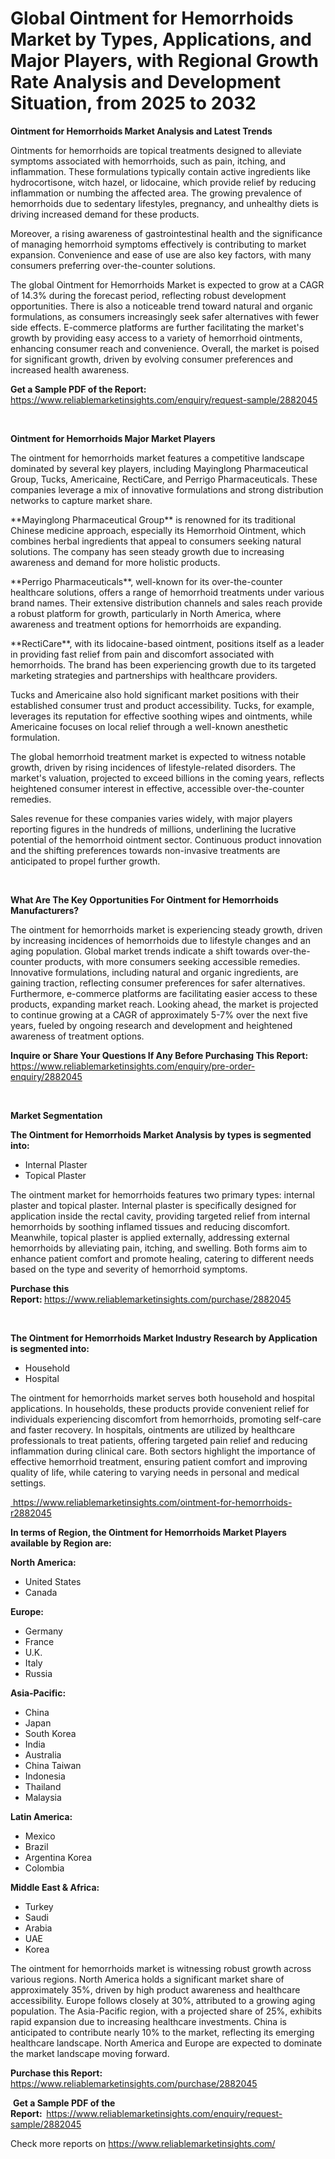 <p><h1>Global Ointment for Hemorrhoids Market by Types, Applications, and Major Players, with Regional Growth Rate Analysis and Development Situation, from 2025 to 2032</h1></p><p><strong>Ointment for Hemorrhoids Market Analysis and Latest Trends</strong></p>
<p><p>Ointments for hemorrhoids are topical treatments designed to alleviate symptoms associated with hemorrhoids, such as pain, itching, and inflammation. These formulations typically contain active ingredients like hydrocortisone, witch hazel, or lidocaine, which provide relief by reducing inflammation or numbing the affected area. The growing prevalence of hemorrhoids due to sedentary lifestyles, pregnancy, and unhealthy diets is driving increased demand for these products. </p><p>Moreover, a rising awareness of gastrointestinal health and the significance of managing hemorrhoid symptoms effectively is contributing to market expansion. Convenience and ease of use are also key factors, with many consumers preferring over-the-counter solutions. </p><p>The global Ointment for Hemorrhoids Market is expected to grow at a CAGR of 14.3% during the forecast period, reflecting robust development opportunities. There is also a noticeable trend toward natural and organic formulations, as consumers increasingly seek safer alternatives with fewer side effects. E-commerce platforms are further facilitating the market's growth by providing easy access to a variety of hemorrhoid ointments, enhancing consumer reach and convenience. Overall, the market is poised for significant growth, driven by evolving consumer preferences and increased health awareness.</p></p>
<p><strong>Get a Sample PDF of the Report:&nbsp;</strong> <a href="https://www.reliablemarketinsights.com/enquiry/request-sample/2882045?utm_campaign=2206&utm_medium=2&utm_source=Github&utm_content=ia&utm_term=12032025&utm_id=ointment-for-hemorrhoids">https://www.reliablemarketinsights.com/enquiry/request-sample/2882045</a></p>
<p>&nbsp;</p>
<p><strong>Ointment for Hemorrhoids Major Market Players</strong></p>
<p><p>The ointment for hemorrhoids market features a competitive landscape dominated by several key players, including Mayinglong Pharmaceutical Group, Tucks, Americaine, RectiCare, and Perrigo Pharmaceuticals. These companies leverage a mix of innovative formulations and strong distribution networks to capture market share.</p><p>**Mayinglong Pharmaceutical Group** is renowned for its traditional Chinese medicine approach, especially its Hemorrhoid Ointment, which combines herbal ingredients that appeal to consumers seeking natural solutions. The company has seen steady growth due to increasing awareness and demand for more holistic products. </p><p>**Perrigo Pharmaceuticals**, well-known for its over-the-counter healthcare solutions, offers a range of hemorrhoid treatments under various brand names. Their extensive distribution channels and sales reach provide a robust platform for growth, particularly in North America, where awareness and treatment options for hemorrhoids are expanding.</p><p>**RectiCare**, with its lidocaine-based ointment, positions itself as a leader in providing fast relief from pain and discomfort associated with hemorrhoids. The brand has been experiencing growth due to its targeted marketing strategies and partnerships with healthcare providers. </p><p>Tucks and Americaine also hold significant market positions with their established consumer trust and product accessibility. Tucks, for example, leverages its reputation for effective soothing wipes and ointments, while Americaine focuses on local relief through a well-known anesthetic formulation.</p><p>The global hemorrhoid treatment market is expected to witness notable growth, driven by rising incidences of lifestyle-related disorders. The market's valuation, projected to exceed billions in the coming years, reflects heightened consumer interest in effective, accessible over-the-counter remedies. </p><p>Sales revenue for these companies varies widely, with major players reporting figures in the hundreds of millions, underlining the lucrative potential of the hemorrhoid ointment sector. Continuous product innovation and the shifting preferences towards non-invasive treatments are anticipated to propel further growth.</p></p>
<p>&nbsp;</p>
<p><strong>What Are The Key Opportunities For Ointment for Hemorrhoids Manufacturers?</strong></p>
<p><p>The ointment for hemorrhoids market is experiencing steady growth, driven by increasing incidences of hemorrhoids due to lifestyle changes and an aging population. Global market trends indicate a shift towards over-the-counter products, with more consumers seeking accessible remedies. Innovative formulations, including natural and organic ingredients, are gaining traction, reflecting consumer preferences for safer alternatives. Furthermore, e-commerce platforms are facilitating easier access to these products, expanding market reach. Looking ahead, the market is projected to continue growing at a CAGR of approximately 5-7% over the next five years, fueled by ongoing research and development and heightened awareness of treatment options.</p></p>
<p><strong>Inquire or Share Your Questions If Any Before Purchasing This Report:</strong> <a href="https://www.reliablemarketinsights.com/enquiry/pre-order-enquiry/2882045?utm_campaign=2206&utm_medium=2&utm_source=Github&utm_content=ia&utm_term=12032025&utm_id=ointment-for-hemorrhoids">https://www.reliablemarketinsights.com/enquiry/pre-order-enquiry/2882045</a></p>
<p>&nbsp;</p>
<p><strong>Market Segmentation</strong></p>
<p><strong>The Ointment for Hemorrhoids Market Analysis by types is segmented into:</strong></p>
<p><ul><li>Internal Plaster</li><li>Topical Plaster</li></ul></p>
<p><p>The ointment market for hemorrhoids features two primary types: internal plaster and topical plaster. Internal plaster is specifically designed for application inside the rectal cavity, providing targeted relief from internal hemorrhoids by soothing inflamed tissues and reducing discomfort. Meanwhile, topical plaster is applied externally, addressing external hemorrhoids by alleviating pain, itching, and swelling. Both forms aim to enhance patient comfort and promote healing, catering to different needs based on the type and severity of hemorrhoid symptoms.</p></p>
<p><strong>Purchase this Report:&nbsp;</strong><a href="https://www.reliablemarketinsights.com/purchase/2882045?utm_campaign=2206&utm_medium=2&utm_source=Github&utm_content=ia&utm_term=12032025&utm_id=ointment-for-hemorrhoids">https://www.reliablemarketinsights.com/purchase/2882045</a></p>
<p>&nbsp;</p>
<p><strong>The Ointment for Hemorrhoids Market Industry Research by Application is segmented into:</strong></p>
<p><ul><li>Household</li><li>Hospital</li></ul></p>
<p><p>The ointment for hemorrhoids market serves both household and hospital applications. In households, these products provide convenient relief for individuals experiencing discomfort from hemorrhoids, promoting self-care and faster recovery. In hospitals, ointments are utilized by healthcare professionals to treat patients, offering targeted pain relief and reducing inflammation during clinical care. Both sectors highlight the importance of effective hemorrhoid treatment, ensuring patient comfort and improving quality of life, while catering to varying needs in personal and medical settings.</p></p>
<p><a href="https://www.reliablemarketinsights.com/ointment-for-hemorrhoids-r2882045?utm_campaign=2206&utm_medium=2&utm_source=Github&utm_content=ia&utm_term=12032025&utm_id=ointment-for-hemorrhoids">&nbsp;https://www.reliablemarketinsights.com/ointment-for-hemorrhoids-r2882045</a></p>
<p><strong>In terms of Region, the Ointment for Hemorrhoids Market Players available by Region are:</strong></p>
<p>
    <p> <strong> North America: </strong>
        <ul>
            <li>United States</li>
            <li>Canada</li>
        </ul>
        </p> 
    <p> <strong> Europe: </strong>
        <ul>
            <li>Germany</li>
            <li>France</li>
            <li>U.K.</li>
            <li>Italy</li>
            <li>Russia</li>
        </ul>
        </p> 
    <p> <strong> Asia-Pacific: </strong>
        <ul>
            <li>China</li>
            <li>Japan</li>
            <li>South Korea</li>
            <li>India</li>
            <li>Australia</li>
            <li>China Taiwan</li>
            <li>Indonesia</li>
            <li>Thailand</li>
            <li>Malaysia</li>
        </ul>
        </p> 
    <p> <strong> Latin America: </strong>
        <ul>
            <li>Mexico</li>
            <li>Brazil</li>
            <li>Argentina Korea</li>
            <li>Colombia</li>
        </ul>
        </p> 
    <p> <strong> Middle East & Africa: </strong>
        <ul>
            <li>Turkey</li>
            <li>Saudi</li>
            <li>Arabia</li>
            <li>UAE</li>
            <li>Korea</li>
        </ul>
    </p>
    </p>
<p><p>The ointment for hemorrhoids market is witnessing robust growth across various regions. North America holds a significant market share of approximately 35%, driven by high product awareness and healthcare accessibility. Europe follows closely at 30%, attributed to a growing aging population. The Asia-Pacific region, with a projected share of 25%, exhibits rapid expansion due to increasing healthcare investments. China is anticipated to contribute nearly 10% to the market, reflecting its emerging healthcare landscape. North America and Europe are expected to dominate the market landscape moving forward.</p></p>
<p><strong>Purchase this Report: </strong><a href="https://www.reliablemarketinsights.com/purchase/2882045?utm_campaign=2206&utm_medium=2&utm_source=Github&utm_content=ia&utm_term=12032025&utm_id=ointment-for-hemorrhoids">https://www.reliablemarketinsights.com/purchase/2882045</a></p>
<p>&nbsp;<strong>Get a Sample PDF of the Report:&nbsp;&nbsp;</strong><a href="https://www.reliablemarketinsights.com/enquiry/request-sample/2882045?utm_campaign=2206&utm_medium=2&utm_source=Github&utm_content=ia&utm_term=12032025&utm_id=ointment-for-hemorrhoids">https://www.reliablemarketinsights.com/enquiry/request-sample/2882045</a></p>
<p><strong></strong></p>
<p>Check more reports on <a href="https://www.reliablemarketinsights.com/?utm_campaign=2206&utm_medium=2&utm_source=Github&utm_content=ia&utm_term=12032025&utm_id=ointment-for-hemorrhoids">https://www.reliablemarketinsights.com/</a></p>